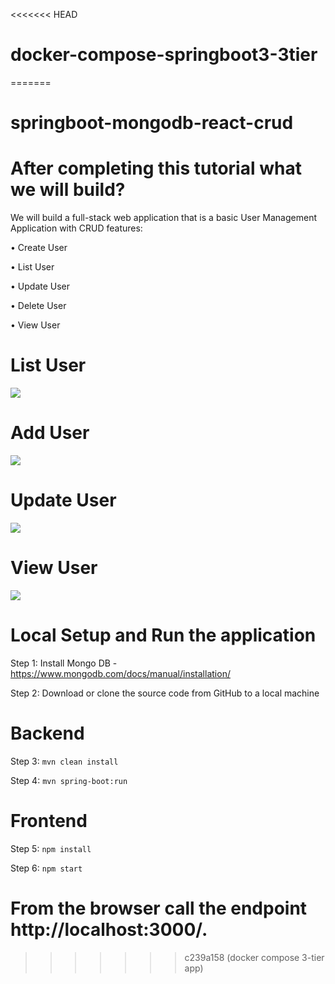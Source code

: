 <<<<<<< HEAD
# docker-compose-springboot3-3tier
=======
# springboot-mongodb-react-crud

# After completing this tutorial what we will build? 
We will build a full-stack web application that is a basic User Management Application with CRUD features: 

• Create User 

• List User 

• Update User 

• Delete User 

• View User


# List User
<img src="https://blogger.googleusercontent.com/img/b/R29vZ2xl/AVvXsEg5su4t4IlzaoJsUnr8OYbs7nWl93pykRoaGlmgfwghWxJbEGHXK-dEBZXuh1i7hMP6xRO1TkIdKQpAZoQ7doQr_6w5JIClYudjZN3fB6GH2lGzUg7iZVOOUDDO_w6m6r6a4_6xm30F5E3fOSm06dia2KUVTllqJPWSpODfiI6GWlN4QI_q3syP2aZ2-w/w640-h454/Screenshot%20from%202022-06-12%2013-46-31.png">

# Add User
<img src="https://blogger.googleusercontent.com/img/b/R29vZ2xl/AVvXsEj9pZWBXIkIAQtw9Sujwol9Y4YTk7mYjue6XojEW1e84LN_fYNW6NOebPSQAu1nnpGMkAenl9cwYD0k1UqSJDY6CiWtq0trRaxKxjHYzs-brla0rgoyVVdd87rjSufaSy6j_gqVZsgy1ZNO2C2NI0JVhmkiNDtYGuw9Par03FPKhq9IJs5Qbs-QsiKEtg/w640-h442/Screenshot%20from%202022-06-12%2013-46-57.png">

# Update User
<img src="https://blogger.googleusercontent.com/img/b/R29vZ2xl/AVvXsEj-SS3bEADurBr-ySNvIMC7QrbvozgeqOgO1h64aysPvsvwyMoU-34nsJbDnWMNIWN-9dZQ7FA34VV1MgRcXVUTWJ7-Ht7CoQEjgt6OaDhlfOGBVtEO7aRcII2nmgPzhGzZ3yk7Rm_9iG55iSAw935w8dL47tZpvtcMqQsH_qci4Tw5OhYLcpsLy-OE9Q/w640-h448/Screenshot%20from%202022-06-12%2013-47-32.png">

# View User
<img src="https://blogger.googleusercontent.com/img/b/R29vZ2xl/AVvXsEhrjbO8hJb0aheGbez19nt93yjhMAQ5cLa5dW3lG70oePhHlFEyf6_1Hskh-0t1fkdlry5e-fJouim5nND-4TVRXgRBvDnRK7wHjrxT57Z3BCxjegJ7-JQYZACqkQ9V_pdrY9y47JQXyNOHQJ-FcvDRmZqpP8DufJvphCCsTO958QC02wswdQHzGUHNZw/w640-h448/Screenshot%20from%202022-06-12%2013-47-16.png">


# Local Setup and Run the application

Step 1: Install Mongo DB - https://www.mongodb.com/docs/manual/installation/

Step 2: Download or clone the source code from GitHub to a local machine

# Backend

Step 3:  ```mvn clean install```

Step 4:  ```mvn spring-boot:run```

# Frontend

Step 5:  ```npm install```

Step 6:  ```npm start```

# From the browser call the endpoint http://localhost:3000/.
>>>>>>> c239a158 (docker compose 3-tier app)
